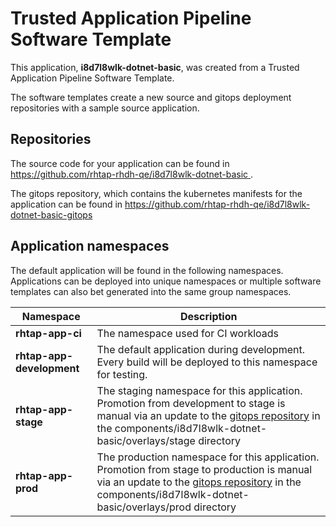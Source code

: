 # Trusted Application Pipeline Software Template

This application, **i8d7l8wlk-dotnet-basic**, was created from a Trusted Application Pipeline Software Template.

The software templates create a new source and gitops deployment repositories with a sample source application. 

## Repositories

The source code for your application can be found in [https://github.com/rhtap-rhdh-qe/i8d7l8wlk-dotnet-basic ](https://github.com/rhtap-rhdh-qe/i8d7l8wlk-dotnet-basic ).
 
The gitops repository, which contains the kubernetes manifests for the application can be found in 
[https://github.com/rhtap-rhdh-qe/i8d7l8wlk-dotnet-basic-gitops ](https://github.com/rhtap-rhdh-qe/i8d7l8wlk-dotnet-basic-gitops ) 

## Application namespaces 

The default application will be found in the following namespaces. Applications can be deployed into unique namespaces or multiple software templates can also bet generated into the same group namespaces.  

|  Namespace   |  Description   |  
| -------- | -------- |
| **rhtap-app-ci** | The namespace used for CI workloads |
| **rhtap-app-development** | The default application during development. Every build will be deployed to this namespace for testing. |
| **rhtap-app-stage** | The staging namespace for this application. Promotion from development to stage is manual via an update to the [gitops repository](https://github.com/rhtap-rhdh-qe/i8d7l8wlk-dotnet-basic-gitops ) in the components/i8d7l8wlk-dotnet-basic/overlays/stage directory |
| **rhtap-app-prod** | The production namespace for this application. Promotion from stage to production is manual via an update to the [gitops repository](https://github.com/rhtap-rhdh-qe/i8d7l8wlk-dotnet-basic-gitops ) in the components/i8d7l8wlk-dotnet-basic/overlays/prod directory |